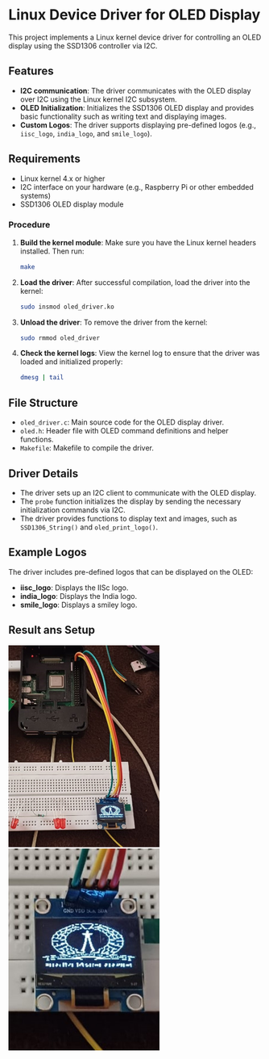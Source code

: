 
# Linux Device Driver for OLED Display

This project implements a Linux kernel device driver for controlling an OLED display using the SSD1306 controller via I2C.

## Features

- **I2C communication**: The driver communicates with the OLED display over I2C using the Linux kernel I2C subsystem.
- **OLED Initialization**: Initializes the SSD1306 OLED display and provides basic functionality such as writing text and displaying images.
- **Custom Logos**: The driver supports displaying pre-defined logos (e.g., `iisc_logo`, `india_logo`, and `smile_logo`).


## Requirements

- Linux kernel 4.x or higher
- I2C interface on your hardware (e.g., Raspberry Pi or other embedded systems)
- SSD1306 OLED display module

### Procedure

1. **Build the kernel module**:
   Make sure you have the Linux kernel headers installed. Then run:
   ```bash
   make
   ```

2. **Load the driver**:
   After successful compilation, load the driver into the kernel:
   ```bash
   sudo insmod oled_driver.ko
   ```

3. **Unload the driver**:
   To remove the driver from the kernel:
   ```bash
   sudo rmmod oled_driver
   ```

4. **Check the kernel logs**:
   View the kernel log to ensure that the driver was loaded and initialized properly:
   ```bash
   dmesg | tail
   ```

## File Structure

- `oled_driver.c`: Main source code for the OLED display driver.
- `oled.h`: Header file with OLED command definitions and helper functions.
- `Makefile`: Makefile to compile the driver.

## Driver Details

- The driver sets up an I2C client to communicate with the OLED display.
- The `probe` function initializes the display by sending the necessary initialization commands via I2C.
- The driver provides functions to display text and images, such as `SSD1306_String()` and `oled_print_logo()`.

## Example Logos

The driver includes pre-defined logos that can be displayed on the OLED:

- **iisc_logo**: Displays the IISc logo.
- **india_logo**: Displays the India logo.
- **smile_logo**: Displays a smiley logo.
## Result ans Setup
 <a>
    <img src="LDD setup.jpeg" alt="Logo" width="300" height="400">
    <img src="iisc logo.jpeg" alt="Logo" width="300" height="400">
  </a>





